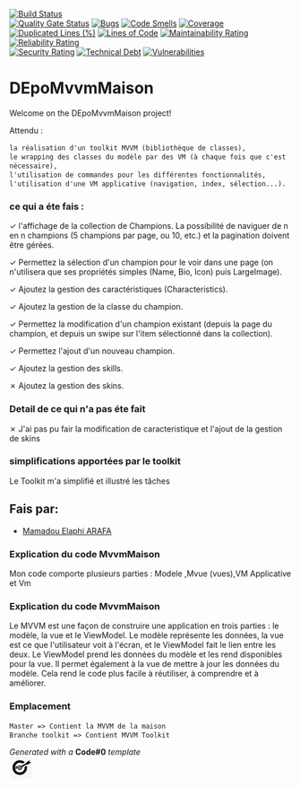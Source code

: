 [![Build Status](https://codefirst.iut.uca.fr/api/badges/mamadou_elaphi.arafa/DEpoMvvmMaison/status.svg)](https://codefirst.iut.uca.fr/mamadou_elaphi.arafa/DEpoMvvmMaison)  
[![Quality Gate Status](https://codefirst.iut.uca.fr/sonar/api/project_badges/measure?project=DEpoMvvmMaison&metric=alert_status)](https://codefirst.iut.uca.fr/sonar/dashboard?id=DEpoMvvmMaison)
[![Bugs](https://codefirst.iut.uca.fr/sonar/api/project_badges/measure?project=DEpoMvvmMaison&metric=bugs)](https://codefirst.iut.uca.fr/sonar/dashboard?id=DEpoMvvmMaison)
[![Code Smells](https://codefirst.iut.uca.fr/sonar/api/project_badges/measure?project=DEpoMvvmMaison&metric=code_smells)](https://codefirst.iut.uca.fr/sonar/dashboard?id=DEpoMvvmMaison)
[![Coverage](https://codefirst.iut.uca.fr/sonar/api/project_badges/measure?project=DEpoMvvmMaison&metric=coverage)](https://codefirst.iut.uca.fr/sonar/dashboard?id=DEpoMvvmMaison)  
[![Duplicated Lines (%)](https://codefirst.iut.uca.fr/sonar/api/project_badges/measure?project=DEpoMvvmMaison&metric=duplicated_lines_density)](https://codefirst.iut.uca.fr/sonar/dashboard?id=DEpoMvvmMaison)
[![Lines of Code](https://codefirst.iut.uca.fr/sonar/api/project_badges/measure?project=DEpoMvvmMaison&metric=ncloc)](https://codefirst.iut.uca.fr/sonar/dashboard?id=DEpoMvvmMaison)
[![Maintainability Rating](https://codefirst.iut.uca.fr/sonar/api/project_badges/measure?project=DEpoMvvmMaison&metric=sqale_rating)](https://codefirst.iut.uca.fr/sonar/dashboard?id=DEpoMvvmMaison)
[![Reliability Rating](https://codefirst.iut.uca.fr/sonar/api/project_badges/measure?project=DEpoMvvmMaison&metric=reliability_rating)](https://codefirst.iut.uca.fr/sonar/dashboard?id=DEpoMvvmMaison)  
[![Security Rating](https://codefirst.iut.uca.fr/sonar/api/project_badges/measure?project=DEpoMvvmMaison&metric=security_rating)](https://codefirst.iut.uca.fr/sonar/dashboard?id=DEpoMvvmMaison)
[![Technical Debt](https://codefirst.iut.uca.fr/sonar/api/project_badges/measure?project=DEpoMvvmMaison&metric=sqale_index)](https://codefirst.iut.uca.fr/sonar/dashboard?id=DEpoMvvmMaison)
[![Vulnerabilities](https://codefirst.iut.uca.fr/sonar/api/project_badges/measure?project=DEpoMvvmMaison&metric=vulnerabilities)](https://codefirst.iut.uca.fr/sonar/dashboard?id=DEpoMvvmMaison)  

 
# DEpoMvvmMaison

Welcome on the DEpoMvvmMaison project! 

Attendu :

    la réalisation d'un toolkit MVVM (bibliothèque de classes),
    le wrapping des classes du modèle par des VM (à chaque fois que c'est nécessaire),
    l'utilisation de commandes pour les différentes fonctionnalités,
    l'utilisation d'une VM applicative (navigation, index, sélection...).


### ce qui a éte fais :

  ✓  l'affichage de la collection de Champions. La possibilité de naviguer de n en n champions (5 champions par page, ou 10, etc.) et la pagination doivent être gérées.

   ✓ Permettez la sélection d'un champion pour le voir dans une page (on n'utilisera que ses propriétés simples (Name, Bio, Icon) puis LargeImage).

   ✓ Ajoutez la gestion des caractéristiques (Characteristics).   

   ✓ Ajoutez la gestion de la classe du champion.


   ✓ Permettez la modification d'un champion existant (depuis la page du champion, et depuis un swipe sur l'item sélectionné dans la collection).

   ✓ Permettez l'ajout d'un nouveau champion.

   ✓ Ajoutez la gestion des skills.

   ✗ Ajoutez la gestion des skins. 
   

 ### Detail de ce qui n'a pas éte fait 
 ✗  J'ai pas pu fair la modification de caracteristique et
  l'ajout de la gestion de skins 
 ### simplifications apportées par le toolkit
 Le Toolkit m'a simplifié et illustré les tâches 
## Fais par:
* [Mamadou Elaphi ARAFA](https://codefirst.iut.uca.fr/git/mamadou_elaphi.arafa)
### Explication du code MvvmMaison 
Mon code comporte plusieurs parties :
Modele ,Mvue (vues),VM Applicative et Vm
### Explication du code MvvmMaison 
Le MVVM est une façon de construire une application en trois parties : 
le modèle, la vue et le ViewModel. Le modèle représente les données, 
la vue est ce que l'utilisateur voit à l'écran, et le ViewModel fait le lien entre les deux. 
Le ViewModel prend les données du modèle et les rend disponibles pour la vue. Il permet également à la vue de mettre à jour les données du modèle. Cela rend le code plus facile à réutiliser, à comprendre et à améliorer. 
### Emplacement

    Master => Contient la MVVM de la maison
    Branche toolkit => Contient MVVM Toolkit


_Generated with a_ **Code#0** _template_  
<img src="Documentation/doc_images/CodeFirst.png" height=40/>   